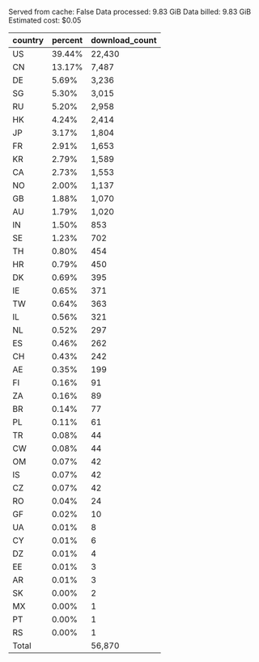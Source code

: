 Served from cache: False
Data processed: 9.83 GiB
Data billed: 9.83 GiB
Estimated cost: $0.05

| country | percent | download_count |
| ------- | ------- | -------------- |
| US      |  39.44% |         22,430 |
| CN      |  13.17% |          7,487 |
| DE      |   5.69% |          3,236 |
| SG      |   5.30% |          3,015 |
| RU      |   5.20% |          2,958 |
| HK      |   4.24% |          2,414 |
| JP      |   3.17% |          1,804 |
| FR      |   2.91% |          1,653 |
| KR      |   2.79% |          1,589 |
| CA      |   2.73% |          1,553 |
| NO      |   2.00% |          1,137 |
| GB      |   1.88% |          1,070 |
| AU      |   1.79% |          1,020 |
| IN      |   1.50% |            853 |
| SE      |   1.23% |            702 |
| TH      |   0.80% |            454 |
| HR      |   0.79% |            450 |
| DK      |   0.69% |            395 |
| IE      |   0.65% |            371 |
| TW      |   0.64% |            363 |
| IL      |   0.56% |            321 |
| NL      |   0.52% |            297 |
| ES      |   0.46% |            262 |
| CH      |   0.43% |            242 |
| AE      |   0.35% |            199 |
| FI      |   0.16% |             91 |
| ZA      |   0.16% |             89 |
| BR      |   0.14% |             77 |
| PL      |   0.11% |             61 |
| TR      |   0.08% |             44 |
| CW      |   0.08% |             44 |
| OM      |   0.07% |             42 |
| IS      |   0.07% |             42 |
| CZ      |   0.07% |             42 |
| RO      |   0.04% |             24 |
| GF      |   0.02% |             10 |
| UA      |   0.01% |              8 |
| CY      |   0.01% |              6 |
| DZ      |   0.01% |              4 |
| EE      |   0.01% |              3 |
| AR      |   0.01% |              3 |
| SK      |   0.00% |              2 |
| MX      |   0.00% |              1 |
| PT      |   0.00% |              1 |
| RS      |   0.00% |              1 |
| Total   |         |         56,870 |

